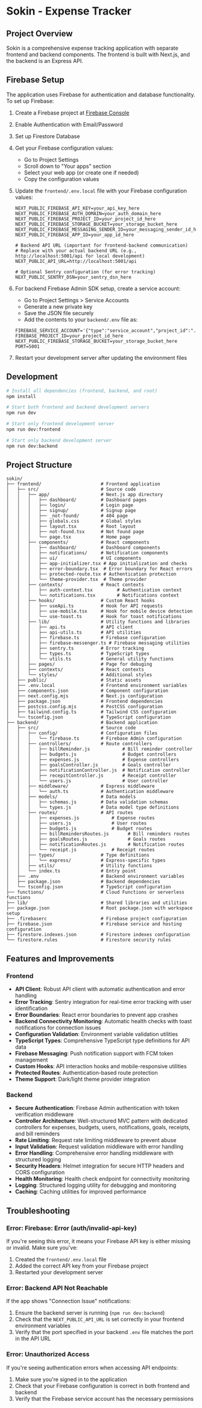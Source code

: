 # Sokin - Expense Tracker

## Project Overview

Sokin is a comprehensive expense tracking application with separate frontend and backend components. The frontend is built with Next.js, and the backend is an Express API.

## Firebase Setup

The application uses Firebase for authentication and database functionality. To set up Firebase:

1. Create a Firebase project at [Firebase Console](https://console.firebase.google.com/)
2. Enable Authentication with Email/Password
3. Set up Firestore Database
4. Get your Firebase configuration values:
   - Go to Project Settings
   - Scroll down to "Your apps" section
   - Select your web app (or create one if needed)
   - Copy the configuration values

5. Update the `frontend/.env.local` file with your Firebase configuration values:
   ```
   NEXT_PUBLIC_FIREBASE_API_KEY=your_api_key_here
   NEXT_PUBLIC_FIREBASE_AUTH_DOMAIN=your_auth_domain_here
   NEXT_PUBLIC_FIREBASE_PROJECT_ID=your_project_id_here
   NEXT_PUBLIC_FIREBASE_STORAGE_BUCKET=your_storage_bucket_here
   NEXT_PUBLIC_FIREBASE_MESSAGING_SENDER_ID=your_messaging_sender_id_here
   NEXT_PUBLIC_FIREBASE_APP_ID=your_app_id_here
   
   # Backend API URL (important for frontend-backend communication)
   # Replace with your actual backend URL (e.g., http://localhost:5001/api for local development)
   NEXT_PUBLIC_API_URL=http://localhost:5001/api
   
   # Optional Sentry configuration (for error tracking)
   NEXT_PUBLIC_SENTRY_DSN=your_sentry_dsn_here
   ```

6. For backend Firebase Admin SDK setup, create a service account:
   - Go to Project Settings > Service Accounts
   - Generate a new private key
   - Save the JSON file securely
   - Add the contents to your `backend/.env` file as:
   ```
   FIREBASE_SERVICE_ACCOUNT='{"type":"service_account","project_id":"...","private_key_id":"...","private_key":"...","client_email":"...","client_id":"...","auth_uri":"...","token_uri":"...","auth_provider_x509_cert_url":"...","client_x509_cert_url":"..."}'
   FIREBASE_PROJECT_ID=your_project_id_here
   NEXT_PUBLIC_FIREBASE_STORAGE_BUCKET=your_storage_bucket_here
   PORT=5001
   ```

7. Restart your development server after updating the environment files

## Development

```bash
# Install all dependencies (frontend, backend, and root)
npm install

# Start both frontend and backend development servers
npm run dev

# Start only frontend development server
npm run dev:frontend

# Start only backend development server
npm run dev:backend
```

## Project Structure

```
sokin/
├── frontend/                      # Frontend application
│   ├── src/                       # Source code
│   │   ├── app/                   # Next.js app directory
│   │   │   ├── dashboard/         # Dashboard pages
│   │   │   ├── login/             # Login page
│   │   │   ├── signup/            # Signup page
│   │   │   ├── _not-found/        # 404 page
│   │   │   ├── globals.css        # Global styles
│   │   │   ├── layout.tsx         # Root layout
│   │   │   ├── not-found.tsx      # Not found page
│   │   │   └── page.tsx           # Home page
│   │   ├── components/            # React components
│   │   │   ├── dashboard/         # Dashboard components
│   │   │   ├── notifications/     # Notification components
│   │   │   ├── ui/                # UI components
│   │   │   ├── app-initializer.tsx # App initialization and checks
│   │   │   ├── error-boundary.tsx  # Error boundary for React errors
│   │   │   ├── protected-route.tsx # Authentication protection
│   │   │   └── theme-provider.tsx  # Theme provider
│   │   ├── contexts/              # React contexts
│   │   │   ├── auth-context.tsx         # Authentication context
│   │   │   └── notifications.tsx        # Notifications context
│   │   ├── hooks/                 # Custom React hooks
│   │   │   ├── useApi.ts          # Hook for API requests
│   │   │   ├── use-mobile.tsx     # Hook for mobile device detection
│   │   │   └── use-toast.ts       # Hook for toast notifications
│   │   ├── lib/                   # Utility functions and libraries
│   │   │   ├── api.ts             # API client
│   │   │   ├── api-utils.ts       # API utilities
│   │   │   ├── firebase.ts        # Firebase configuration
│   │   │   ├── firebase-messenger.ts # Firebase messaging utilities
│   │   │   ├── sentry.ts          # Error tracking
│   │   │   ├── types.ts           # TypeScript types
│   │   │   └── utils.ts           # General utility functions
│   │   ├── pages/                 # Page for debuging
│   │   ├── contexts/              # React contexts
│   │   └── styles/                # Additional styles
│   ├── public/                    # Static assets
│   ├── .env.local                 # Frontend environment variables
│   ├── components.json            # Component configuration
│   ├── next.config.mjs            # Next.js configuration
│   ├── package.json               # Frontend dependencies
│   ├── postcss.config.mjs         # PostCSS configuration
│   ├── tailwind.config.ts         # Tailwind CSS configuration
│   └── tsconfig.json              # TypeScript configuration
├── backend/                       # Backend application
│   ├── src/                       # Source code
│   │   ├── config/                # Configuration files
│   │   │   └── firebase.ts        # Firebase Admin configuration
│   │   ├── controllers/           # Route controllers
│   │   │   ├── billReminder.js            # Bill reminder controller
│   │   │   ├── budgets.js                 # Budget controllers
│   │   │   ├── expenses.js                # Expense controllers
│   │   │   ├── goalsController.js         # Goals controller
│   │   │   ├── notificationController.js  # Notification controller
│   │   │   ├── recepitController.js       # Receipt controller
│   │   │   └── users.js                   # User controller
│   │   ├── middleware/            # Express middleware
│   │   │   └── auth.ts            # Authentication middleware
│   │   ├── models/                # Data models
│   │   │   ├── schemas.js         # Data validation schemas
│   │   │   └── types.js           # Data model type definitions
│   │   ├── routes/                # API routes
│   │   │   ├── expenses.js            # Expense routes
│   │   │   ├── users.js               # User routes
│   │   │   ├── budgets.js             # Budget routes
│   │   │   ├── billRemindersRoutes.js       # Bill reminders routes
│   │   │   ├── goalsRoutes.js               # Goals routes
│   │   │   ├── notificationRoutes.js        # Notification routes
│   │   │   └── receipt.js             # Receipt routes
│   │   ├── types/                 # Type definitions
│   │   │   └── express/           # Express-specific types
│   │   ├── utils/                 # Utility functions
│   │   └── index.ts               # Entry point
│   ├── .env                       # Backend environment variables
│   ├── package.json               # Backend dependencies
│   └── tsconfig.json              # TypeScript configuration
├── functions/                     # Cloud Functions or serverless functions
├── lib/                           # Shared libraries and utilities
├── package.json                   # Root package.json with workspace setup
├── .firebaserc                    # Firebase project configuration
├── firebase.json                  # Firebase service and hosting configuration
├── firestore.indexes.json         # Firestore indexes configuration
└── firestore.rules                # Firestore security rules
```

## Features and Improvements

### Frontend
- **API Client**: Robust API client with automatic authentication and error handling
- **Error Tracking**: Sentry integration for real-time error tracking with user identification
- **Error Boundaries**: React error boundaries to prevent app crashes
- **Backend Connectivity Monitoring**: Automatic health checks with toast notifications for connection issues
- **Configuration Validation**: Environment variable validation utilities
- **TypeScript Types**: Comprehensive TypeScript type definitions for API data
- **Firebase Messaging**: Push notification support with FCM token management
- **Custom Hooks**: API interaction hooks and mobile-responsive utilities
- **Protected Routes**: Authentication-based route protection
- **Theme Support**: Dark/light theme provider integration

### Backend
- **Secure Authentication**: Firebase Admin authentication with token verification middleware
- **Controller Architecture**: Well-structured MVC pattern with dedicated controllers for expenses, budgets, users, notifications, goals, receipts, and bill reminders
- **Rate Limiting**: Request rate limiting middleware to prevent abuse
- **Input Validation**: Request validation middleware with error handling
- **Error Handling**: Comprehensive error handling middleware with structured logging
- **Security Headers**: Helmet integration for secure HTTP headers and CORS configuration
- **Health Monitoring**: Health check endpoint for connectivity monitoring
- **Logging**: Structured logging utility for debugging and monitoring
- **Caching**: Caching utilities for improved performance

## Troubleshooting

### Error: Firebase: Error (auth/invalid-api-key)

If you're seeing this error, it means your Firebase API key is either missing or invalid. Make sure you've:
1. Created the `frontend/.env.local` file
2. Added the correct API key from your Firebase project
3. Restarted your development server

### Error: Backend API Not Reachable

If the app shows "Connection Issue" notifications:
1. Ensure the backend server is running (`npm run dev:backend`)
2. Check that the `NEXT_PUBLIC_API_URL` is set correctly in your frontend environment variables
3. Verify that the port specified in your backend `.env` file matches the port in the API URL

### Error: Unauthorized Access

If you're seeing authentication errors when accessing API endpoints:
1. Make sure you're signed in to the application
2. Check that your Firebase configuration is correct in both frontend and backend
3. Verify that the Firebase service account has the necessary permissions 